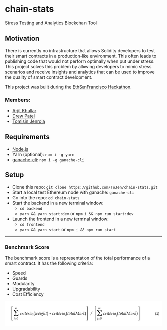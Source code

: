 # chain-stats

Stress Testing and Analytics Blockchain Tool

## Motivation

There is currently no infrastructure that allows Solidity developers to test their smart contracts in a production-like environment. This often leads to publishing code that would not perform optimally when put under stress. This project solves this problem by allowing developers to mimic stress scenarios and receive insights and analytics that can be used to improve the quality of smart contract development.

This project was built during the [EthSanFrancisco Hackathon](https://ethsanfrancisco.com/).

### Members:

- [Arjit Khullar](https://github.com/arjitkhullar)
- [Drew Patel](https://github.com/dewpey)
- [Tomisin Jenrola](https://github.com/ToJen)


## Requirements

- [Node.js](https://nodejs.org/en/download/)
- Yarn (optional): `npm i -g yarn`
- [ganache-cli](https://truffleframework.com/ganache): `npm i -g ganache-cli`

## Setup

- Clone this repo: `git clone https://github.com/ToJen/chain-stats.git`
- Start a local test Ethereum node with ganache: `ganache-cli`
- Go into the repo: `cd chain-stats`
- Start the backend in a new terminal window:
  - `cd backend`
  - `yarn && yarn start:dev` or `npm i && npm run start:dev`
- Launch the frontend in a new terminal window:
  - `cd frontend`
  - `yarn && yarn start` or `npm i && npm run start`


---

### Benchmark Score

The benchmark score is a representation of the total performance of a smart contract. It has the following criteria:

- Speed
- Guards
- Modularity
- Upgradability
- Cost Efficiency

![](./images/benchMarkScore.png)
